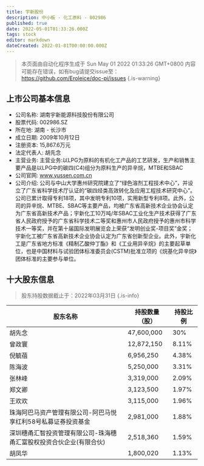 ```yaml
---
title: 宇新股份
description: 中小板 - 化工原料 - 002986
published: true
date: 2022-05-01T01:33:26.000Z
tags: stock
editor: markdown
dateCreated: 2022-01-01T00:00:00.000Z
---
```


> 本页面由自动化程序生成于 Sun May 01 2022 01:33:26 GMT+0800
> 内容可能存在错误，如有bug请提交issue至：https://github.com/Eroleice/doc-pi/issues
{.is-warning}

## 上市公司基本信息
- 公司名称: 湖南宇新能源科技股份有限公司
- 股票代码: 002986.SZ
- 所在地: 湖南 - 长沙市
- 成立日期: 2009年10月12日
- 注册资本: 15,867.6万元
- 法定代表人: 胡先念
- 主营业务: 主营业务:以LPG为原料的有机化工产品的工艺研发，生产和销售主要产品是以LPG中的碳四(C4)组分为原料生产的异辛烷，MTBE和SBAC
- 公司官网: www.yussen.com.cn
- 公司介绍: 公司与中山大学惠州研究院建立了“绿色溶剂工程技术中心”，并设立了广东省科学技术厅认证的“碳四烃类高效转化及应用工程技术研究中心”。公司已累计取得专利18项，其中发明专利10项，实用新型专利8项。此外，公司的异辛烷、MTBE、SBAC等主要产品，均被广东省高新技术企业协会认定为广东省高新技术产品；宇新化工10万吨/年SBAC工业化生产技术获得了广东省人民政府授予的广东省科学技术二等奖和惠州市人民政府授予的惠州市科学技术一等奖，并在第十届国际发明展览会上荣获“发明创业奖-项目奖”金奖；宇新化工被广东省高新技术企业协会认定为广东省创新型企业。此外，宇新化工是广东省地方标准《精制乙酸仲丁酯》和《工业用异辛烷》的主要起草单位，也是中国材料与试验团体标准委员会(CSTM)批准立项的《烷基化异辛烷》团体标准的主要参与单位。


## 十大股东信息
> 股东持股数据截止于：2022年03月31日
{.is-info}

| 股东名称 | 持股数量（股） | 持股比例 |
| --- | --- | --- |
| 胡先念 | 47,600,000 | 30% |
| 曾政寰 | 12,872,150 | 8.11% |
| 倪毓蓓 | 6,956,250 | 4.38% |
| 陈海波 | 5,250,000 | 3.31% |
| 张林峰 | 3,319,000 | 2.09% |
| 郑文卿 | 3,123,500 | 1.97% |
| 王欢欢 | 3,115,000 | 1.96% |
| 珠海阿巴马资产管理有限公司-阿巴马悦享红利58号私募证券投资基金 | 2,981,000 | 1.88% |
| 深圳穗甬汇智投资管理有限公司-珠海穗甬汇富股权投资合伙企业(有限合伙) | 2,518,360 | 1.59% |
| 胡凤华 | 1,800,020 | 1.13% |




